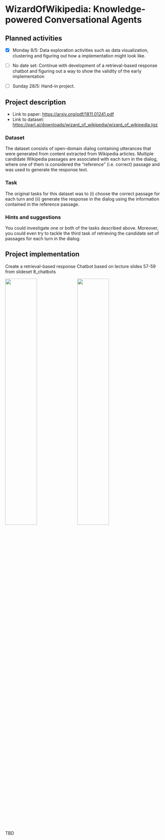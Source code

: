 # WizardOfWikipedia: Knowledge-powered Conversational Agents

## Planned activities

- [x] Monday 8/5: Data exploration activities such as data visualization, clustering and figuring out how a implementation might look like.

- [ ] No date set: Continue with development of a retrieval-based response chatbot and figuring out a way to show the validity of the early implementation

- [ ] Sunday 28/5: Hand-in project.

## Project description

- Link to paper: https://arxiv.org/pdf/1811.01241.pdf
- Link to dataset: https://parl.ai/downloads/wizard_of_wikipedia/wizard_of_wikipedia.tgz

### Dataset

The dataset consists of open-domain dialog containing utterances that were generated from content extracted from Wikipedia articles. Multiple candidate Wikipedia passages are associated with each turn in the dialog, where one of them is considered the “reference” (i.e. correct) passage and was used to generate the response text.

### Task

The original tasks for this dataset was to (i) choose the correct passage for each turn and (ii) generate the response in the dialog using the information contained in the reference passage.

### Hints and suggestions

You could investigate one or both of the tasks described above. Moreover, you could even try to tackle the third task of retrieving the candidate set of passages for each turn in the dialog.

## Project implementation

Create a retrieval-based response Chatbot based on lecture slides 57-59 from slideset 8_chatbots

<p float="middle">
  <img src="https://user-images.githubusercontent.com/64151127/236822970-60d83cc4-87ad-40c8-b386-6bd63546af3d.jpg" width="45%"/>
  <img src="https://user-images.githubusercontent.com/64151127/236822989-abe3fd01-0c6b-4854-a232-d54e5e788248.jpg" width="45%"/>
</p>
TBD
